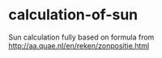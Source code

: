 # calculation-of-sun
Sun calculation fully based on formula from http://aa.quae.nl/en/reken/zonpositie.html

